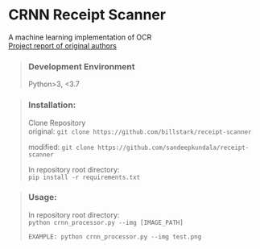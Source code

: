 # CRNN Receipt Scanner
A machine learning implementation of OCR  
[Project report of original authors](project_report.pdf)

> ### Development Environment
> Python>3, <3.7

> ### Installation:
> Clone Repository  
> original: `git clone https://github.com/billstark/receipt-scanner`
>
> modified: `git clone https://github.com/sandeepkundala/receipt-scanner`
>  
> In repository root directory:  
> `pip install -r requirements.txt`

> ### Usage:
> In repository root directory:  
> `python crnn_processor.py --img [IMAGE_PATH]`
>
>`EXAMPLE: python crnn_processor.py --img test.png`
